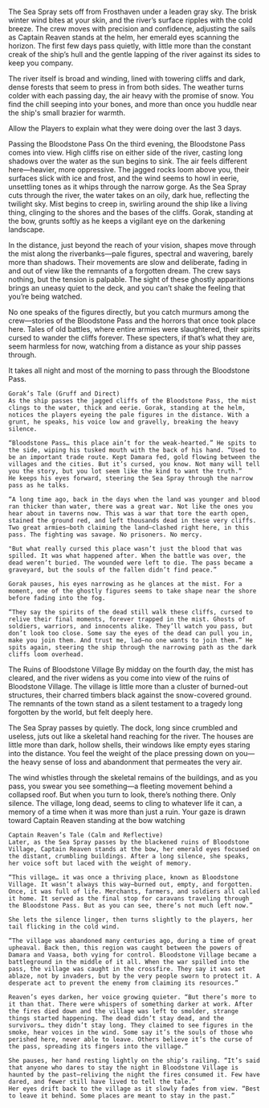 
The Sea Spray sets off from Frosthaven under a leaden gray sky. The brisk winter wind bites at your skin, and the river’s surface ripples with the cold breeze. The crew moves with precision and confidence, adjusting the sails as Captain Reaven stands at the helm, her emerald eyes scanning the horizon. The first few days pass quietly, with little more than the constant creak of the ship’s hull and the gentle lapping of the river against its sides to keep you company.

The river itself is broad and winding, lined with towering cliffs and dark, dense forests that seem to press in from both sides. The weather turns colder with each passing day, the air heavy with the promise of snow. You find the chill seeping into your bones, and more than once you huddle near the ship's small brazier for warmth.

Allow the Players to explain what they were doing over the last 3 days. 


Passing the Bloodstone Pass
On the third evening, the Bloodstone Pass comes into view. High cliffs rise on either side of the river, casting long shadows over the water as the sun begins to sink. The air feels different here—heavier, more oppressive. The jagged rocks loom above you, their surfaces slick with ice and frost, and the wind seems to howl in eerie, unsettling tones as it whips through the narrow gorge.
As the Sea Spray cuts through the river, the water takes on an oily, dark hue, reflecting the twilight sky. Mist begins to creep in, swirling around the ship like a living thing, clinging to the shores and the bases of the cliffs. Gorak, standing at the bow, grunts softly as he keeps a vigilant eye on the darkening landscape.

In the distance, just beyond the reach of your vision, shapes move through the mist along the riverbanks—pale figures, spectral and wavering, barely more than shadows. Their movements are slow and deliberate, fading in and out of view like the remnants of a forgotten dream. The crew says nothing, but the tension is palpable. The sight of these ghostly apparitions brings an uneasy quiet to the deck, and you can’t shake the feeling that you’re being watched.

No one speaks of the figures directly, but you catch murmurs among the crew—stories of the Bloodstone Pass and the horrors that once took place here. Tales of old battles, where entire armies were slaughtered, their spirits cursed to wander the cliffs forever. These specters, if that’s what they are, seem harmless for now, watching from a distance as your ship passes through.

It takes all night and most of the morning to pass through the Bloodstone Pass. 

    Gorak’s Tale (Gruff and Direct)
    As the ship passes the jagged cliffs of the Bloodstone Pass, the mist clings to the water, thick and eerie. Gorak, standing at the helm, notices the players eyeing the pale figures in the distance. With a grunt, he speaks, his voice low and gravelly, breaking the heavy silence.
    
    “Bloodstone Pass… this place ain’t for the weak-hearted.” He spits to the side, wiping his tusked mouth with the back of his hand. “Used to be an important trade route. Kept Damara fed, gold flowing between the villages and the cities. But it’s cursed, you know. Not many will tell you the story, but you lot seem like the kind to want the truth.”
    He keeps his eyes forward, steering the Sea Spray through the narrow pass as he talks.
    
    “A long time ago, back in the days when the land was younger and blood ran thicker than water, there was a great war. Not like the ones you hear about in taverns now. This was a war that tore the earth open, stained the ground red, and left thousands dead in these very cliffs. Two great armies—both claiming the land—clashed right here, in this pass. The fighting was savage. No prisoners. No mercy.
    
    "But what really cursed this place wasn’t just the blood that was spilled. It was what happened after. When the battle was over, the dead weren’t buried. The wounded were left to die. The pass became a graveyard, but the souls of the fallen didn’t find peace.”
    
    Gorak pauses, his eyes narrowing as he glances at the mist. For a moment, one of the ghostly figures seems to take shape near the shore before fading into the fog.
    
    “They say the spirits of the dead still walk these cliffs, cursed to relive their final moments, forever trapped in the mist. Ghosts of soldiers, warriors, and innocents alike. They’ll watch you pass, but don’t look too close. Some say the eyes of the dead can pull you in, make you join them. And trust me, lad—no one wants to join them.” He spits again, steering the ship through the narrowing path as the dark cliffs loom overhead.


The Ruins of Bloodstone Village
By midday on the fourth day, the mist has cleared, and the river widens as you come into view of the ruins of Bloodstone Village. The village is little more than a cluster of burned-out structures, their charred timbers black against the snow-covered ground. The remnants of the town stand as a silent testament to a tragedy long forgotten by the world, but felt deeply here.

The Sea Spray passes by quietly. The dock, long since crumbled and useless, juts out like a skeletal hand reaching for the river. The houses are little more than dark, hollow shells, their windows like empty eyes staring into the distance. You feel the weight of the place pressing down on you—the heavy sense of loss and abandonment that permeates the very air. 

The wind whistles through the skeletal remains of the buildings, and as you pass, you swear you see something—a fleeting movement behind a collapsed roof. But when you turn to look, there’s nothing there. Only silence. The village, long dead, seems to cling to whatever life it can, a memory of a time when it was more than just a ruin. Your gaze is drawn toward Captain Reaven standing at the bow watching

    Captain Reaven’s Tale (Calm and Reflective)
    Later, as the Sea Spray passes by the blackened ruins of Bloodstone Village, Captain Reaven stands at the bow, her emerald eyes focused on the distant, crumbling buildings. After a long silence, she speaks, her voice soft but laced with the weight of memory.
    
    “This village… it was once a thriving place, known as Bloodstone Village. It wasn’t always this way—burned out, empty, and forgotten. Once, it was full of life. Merchants, farmers, and soldiers all called it home. It served as the final stop for caravans traveling through the Bloodstone Pass. But as you can see, there’s not much left now.”
    
    She lets the silence linger, then turns slightly to the players, her tail flicking in the cold wind.
    
    “The village was abandoned many centuries ago, during a time of great upheaval. Back then, this region was caught between the powers of Damara and Vaasa, both vying for control. Bloodstone Village became a battleground in the middle of it all. When the war spilled into the pass, the village was caught in the crossfire. They say it was set ablaze, not by invaders, but by the very people sworn to protect it. A desperate act to prevent the enemy from claiming its resources.”
    
    Reaven’s eyes darken, her voice growing quieter. “But there’s more to it than that. There were whispers of something darker at work. After the fires died down and the village was left to smolder, strange things started happening. The dead didn’t stay dead, and the survivors… they didn’t stay long. They claimed to see figures in the smoke, hear voices in the wind. Some say it’s the souls of those who perished here, never able to leave. Others believe it’s the curse of the pass, spreading its fingers into the village.”
    
    She pauses, her hand resting lightly on the ship’s railing. “It’s said that anyone who dares to stay the night in Bloodstone Village is haunted by the past—reliving the night the fires consumed it. Few have dared, and fewer still have lived to tell the tale.”
    Her eyes drift back to the village as it slowly fades from view. “Best to leave it behind. Some places are meant to stay in the past.”
